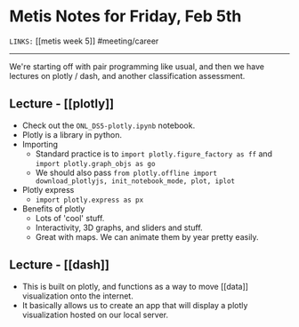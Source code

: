 # Metis Notes for Friday, Feb 5th
`LINKS:` [[metis week 5]]
#meeting/career

---
We're starting off with pair programming like usual, and then we have lectures on plotly / dash, and another classification assessment. 

## Lecture - [[plotly]]
- Check out the `ONL_DS5-plotly.ipynb` notebook. 
- Plotly is a library in python. 
- Importing
	- Standard practice is to `import plotly.figure_factory as ff` and `import plotly.graph_objs as go`
	- We should also pass `from plotly.offline import download_plotlyjs, init_notebook_mode, plot, iplot`
- Plotly express
	- `import plotly.express as px`
- Benefits of plotly
	- Lots of 'cool' stuff. 
	- Interactivity, 3D graphs, and sliders and stuff. 
	- Great with maps. We can animate them by year pretty easily. 

## Lecture - [[dash]]
- This is built on plotly, and functions as a way to move [[data]] visualization onto the internet. 
- It basically allows us to create an app that will display a plotly visualization hosted on our local server. 